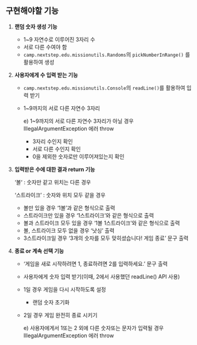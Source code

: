 ## 구현해야할 기능

1. **랜덤 숫자 생성 기능**
   - 1~9 자연수로 이루어진 3자리 수
   - 서로 다른 수여야 함
   - `camp.nextstep.edu.missionutils.Randoms`의 `pickNumberInRange()` 를 활용하여 생성


2. **사용자에게 수 입력 받는 기능**
   - `camp.nextstep.edu.missionutils.Console`의 `readLine()`를 활용하여 입력 받기
   - 1~9까지의 서로 다른 자연수 3자리
   
     e) 1~9까지의 서로 다른 자연수 3자리가 아닐 경우 IllegalArgumentException 에러 throw

     - 3자리 수인지 확인
     - 서로 다른 수인지 확인
     - 0을 제외한 숫자로만 이루어져있는지 확인


3. **입력받은 수에 대한 결과 return 기능**

   ‘볼‘ : 숫자만 같고 위치는 다른 경우

   ‘스트라이크’ : 숫자와 위치 모두 같을 경우
    
     - 볼만 있을 경우 ‘1볼’과 같은 형식으로 출력
     - 스트라이크만 있을 경우 ‘1스트라이크’와 같은 형식으로 출력
     - 볼과 스트라이크 모두 있을 경우 ‘1볼 1스트라이크’와 같은 형식으로 출력
     - 볼, 스트라이크 모두 없을 경우 ‘낫싱’ 출력
     - 3스트라이크일 경우 ‘3개의 숫자를 모두 맞히셨습니다! 게임 종료’ 문구 출력


4. **종료 or 계속 선택 기능**
   - ‘게임을 새로 시작하려면 1, 종료하려면 2를 입력하세요.’ 문구 출력
   - 사용자에게 숫자 입력 받기(이때, 2에서 사용했던 readLine() API 사용)
   - 1일 경우 게임을 다시 시작하도록 설정
      - 랜덤 숫자 초기화
   - 2일 경우 게임 완전히 종료 시키기
   
     e) 사용자에게서 1또는 2 외에 다른 숫자또는 문자가 입력될 경우 IllegalArgumentException 에러 throw